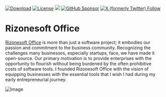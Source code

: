 [![Download](https://img.shields.io/badge/Download-109659)](https://www.rizonesoft.com/downloads/rizonesoft-office/)
[![License](https://img.shields.io/badge/License-BSD%203--Clause-blue.svg)](https://opensource.org/licenses/BSD-3-Clause)
[![](https://img.shields.io/badge/Donate-PayPal-blue.svg)](https://www.paypal.com/donate/?hosted_button_id=5FK4H8N8Y7Z7S)
[![GitHub Sponsor](https://img.shields.io/github/sponsors/rizonesoft?label=Sponsor&logo=GitHub)](https://github.com/sponsors/rizonesoft)
[![X (formerly Twitter) Follow](https://img.shields.io/twitter/follow/:rizonesoft)](https://twitter.com/Rizonesoft)


# Rizonesoft Office
[Rizonesoft Office](https://www.rizonesoft.com/downloads/rizonesoft-office/) is more than just a software project; it embodies our passion and commitment to the business community. Recognizing the challenges many businesses, especially startups, face, we have made it open-source. Our primary motivation is to provide enterprises with the opportunity to flourish without being burdened by the often prohibitive costs of software tools. I founded Rizonesoft Office with the vision of equipping businesses with the essential tools that I wish I had during my early entrepreneurial journey.

![Image](https://www.rizonesoft.com/wp-content/uploads/2023/07/verbum-screenshot-1024x706.png.webp)

